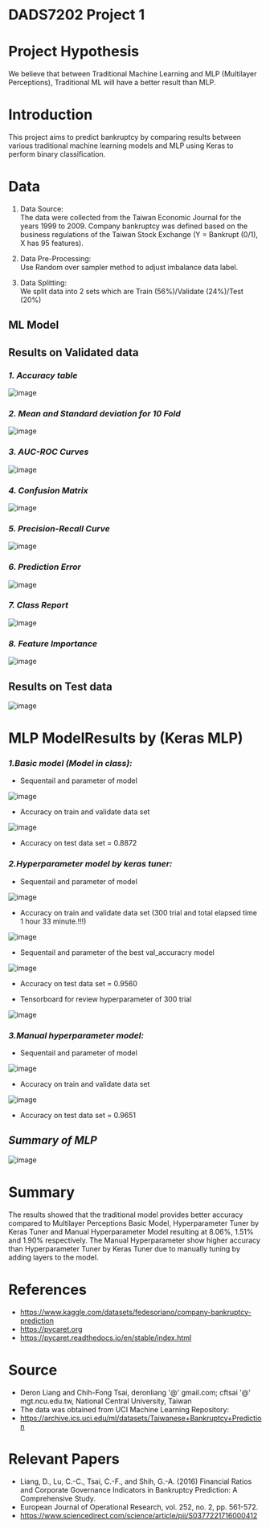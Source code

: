 # DADS7202 Project 1

# Project Hypothesis
We believe that between Traditional Machine Learning and MLP (Multilayer Perceptions), Traditional ML will have a better result than MLP. 

# Introduction
This project aims to predict bankruptcy by comparing results between various traditional machine learning models and MLP using Keras to perform binary classification. 

# Data
1. Data Source:\
    The data were collected from the Taiwan Economic Journal for the years 1999 to 2009.
    Company bankruptcy was defined based on the business regulations of the Taiwan Stock Exchange 
    (Y = Bankrupt (0/1), X has 95 features). 
2. Data Pre-Processing:\
   Use Random over sampler method to adjust imbalance data label.

3. Data Splitting:\
    We split data into 2 sets which are Train (56%)/Validate (24%)/Test (20%) 
## ML Model
## Results on Validated data
 ### ___1.  Accuracy table___
![image](https://user-images.githubusercontent.com/88021144/189294004-9ff55d08-5745-4f91-922d-8e236777ab82.png)
 ### ___2.  Mean and Standard deviation for 10 Fold___
 ![image](https://user-images.githubusercontent.com/88021144/189295088-9d3e053a-22cf-486a-9036-27d1635dff8a.png)
 ### ___3.  AUC-ROC Curves___
 ![image](https://user-images.githubusercontent.com/88021144/189295134-132476c8-a55d-4dac-b3cc-83011339ce4c.png)
 ### ___4.  Confusion Matrix___
 ![image](https://user-images.githubusercontent.com/88021144/189295159-ad7a5709-41c0-426b-97cf-7860db97ec5c.png)
 ### ___5.  Precision-Recall Curve___
 ![image](https://user-images.githubusercontent.com/88021144/189295211-9d55a3ad-8d00-4a76-ba65-7b0551a074f9.png)
 ### ___6.  Prediction Error___
 ![image](https://user-images.githubusercontent.com/88021144/189295243-33696410-882c-4bf2-b99e-0bdd9fdf9748.png)
 ### ___7.  Class Report___
 ![image](https://user-images.githubusercontent.com/88021144/189295264-676e80eb-ef4d-410d-a8ee-2a1b2b9c3473.png)
### ___8.  Feature Importance___
![image](https://user-images.githubusercontent.com/88021144/189295289-a97d55eb-c1c3-4c78-953d-1f55e1e3e45c.png)
## Results on Test  data
![image](https://user-images.githubusercontent.com/88021144/189296152-840d88f7-3313-40fa-8f59-2bbaef06dec7.png)
# MLP ModelResults by (Keras MLP)
 ### ___1.Basic model (Model in class):___
  - Sequentail and parameter of model
  
  ![image](https://user-images.githubusercontent.com/33378401/189479365-c8c48931-b67a-49a7-a620-22ab6980f7ac.png)
  
  - Accuracy on train and validate data set
  
  ![image](https://user-images.githubusercontent.com/33378401/189479373-df333a86-ec6b-47db-b5be-67c16a4eaf51.png)
  
  - Accuracy on test data set = 0.8872
  
 ### ___2.Hyperparameter model by keras tuner:___
  - Sequentail and parameter of model
  
  ![image](https://user-images.githubusercontent.com/33378401/189472748-785212e8-970f-462e-bafb-dbd608f812cf.png)
  
  - Accuracy on train and validate data set (300 trial and total elapsed time 1 hour 33 minute.!!!)
  
  ![image](https://user-images.githubusercontent.com/33378401/189472777-e5a61973-c6b6-446d-a659-ceac2a8d480d.png)
  
  - Sequentail and parameter of the best val_accuracry model
  
  ![image](https://user-images.githubusercontent.com/33378401/189472785-5aa82952-2c56-431a-9609-62d1a00fe054.png)
  
  - Accuracy on test data set = 0.9560
  
  - Tensorboard for review hyperparameter of 300 trial
  
  ![image](https://user-images.githubusercontent.com/33378401/189472793-eaca9780-c300-419e-8d97-f63e351229c1.png)
  
 ### ___3.Manual hyperparameter model:___
  - Sequentail and parameter of model
  
 ![image](https://user-images.githubusercontent.com/33378401/189479752-4fc352d0-04cc-44d2-8626-cb96a7eda86d.png)
 
 - Accuracy on train and validate data set
 
 ![image](https://user-images.githubusercontent.com/33378401/189479794-337b9737-ecf0-4edd-ab08-1a7c269bf31d.png)
 
 - Accuracy on test data set = 0.9651

 ## ___Summary of MLP___
 ![image](https://user-images.githubusercontent.com/33378401/189479945-10f21630-4881-4c5a-9b50-276d80e06e7a.png)
 
# Summary
The results showed that the traditional model provides better accuracy compared to Multilayer Perceptions Basic Model, Hyperparameter Tuner by Keras Tuner and Manual Hyperparameter Model resulting at 8.06%, 1.51% and 1.90% respectively. The Manual Hyperparameter show higher accuracy than Hyperparameter Tuner by Keras Tuner due to manually tuning by adding layers to the model.

# References
- <https://www.kaggle.com/datasets/fedesoriano/company-bankruptcy-prediction>
- <https://pycaret.org>
- <https://pycaret.readthedocs.io/en/stable/index.html>

# Source
- Deron Liang and Chih-Fong Tsai, deronliang '@' gmail.com; cftsai '@' mgt.ncu.edu.tw, National Central University, Taiwan 
- The data was obtained from UCI Machine Learning Repository:
- <https://archive.ics.uci.edu/ml/datasets/Taiwanese+Bankruptcy+Prediction>

# Relevant Papers 
- Liang, D., Lu, C.-C., Tsai, C.-F., and Shih, G.-A. (2016) Financial Ratios and Corporate Governance Indicators in Bankruptcy Prediction: A Comprehensive Study.
- European Journal of Operational Research, vol. 252, no. 2, pp. 561-572. 
- <https://www.sciencedirect.com/science/article/pii/S0377221716000412>

